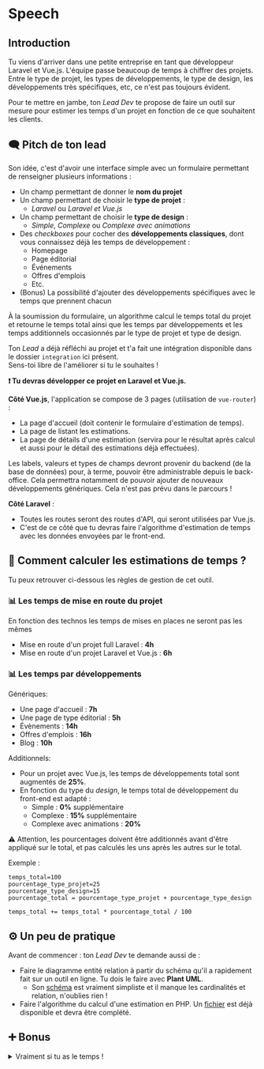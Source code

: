 # Speech

## Introduction

Tu viens d'arriver dans une petite entreprise en tant que développeur Laravel et Vue.js. L'équipe passe beaucoup de temps à chiffrer des projets. 
Entre le type de projet, les types de développements, le type de design, les développements très spécifiques, etc, ce n'est pas toujours évident.

Pour te mettre en jambe, ton *Lead Dev* te propose de faire un outil sur mesure pour estimer les temps d'un projet en fonction de ce que souhaitent les clients.

## 🗨️ Pitch de ton lead

Son idée, c'est d'avoir une interface simple avec un formulaire permettant de renseigner plusieurs informations :
- Un champ permettant de donner le **nom du projet**
- Un champ permettant de choisir le **type de projet** : 
  - *Laravel* ou *Laravel et Vue.js*
- Un champ permettant de choisir le **type de design** : 
  - *Simple*, *Complexe* ou *Complexe avec animations*
- Des *checkboxes* pour cocher des **développements classiques**, dont vous connaissez déjà les temps de développement : 
  - Homepage
  - Page éditorial
  - Événements
  - Offres d'emplois
  - Etc.
- (Bonus) La possibilité d'ajouter des développements spécifiques avec le temps que prennent chacun

À la soumission du formulaire, un algorithme calcul le temps total du projet et retourne le temps total ainsi que les temps par développements et les temps additionnels occasionnés par le type de projet et type de design.

Ton *Lead* a déjà réfléchi au projet et t'a fait une intégration disponible dans le dossier `integration` ici présent.  
Sens-toi libre de l'améliorer si tu le souhaites ! 

**❗ Tu devras développer ce projet en Laravel et Vue.js.**

**Côté Vue.js**, l'application se compose de 3 pages (utilisation de `vue-router`) : 
- La page d'accueil (doit contenir le formulaire d'estimation de temps).
- La page de listant les estimations.
- La page de détails d'une estimation (servira pour le résultat après calcul et aussi pour le détail des estimations déjà effectuées). 

Les labels, valeurs et types de champs devront provenir du backend (de la base de données) pour, à terme, pouvoir être administrable depuis le back-office. Cela permettra notamment de pouvoir ajouter de nouveaux développements génériques. Cela n'est pas prévu dans le parcours !

**Côté Laravel** : 
- Toutes les routes seront des routes d'API, qui seront utilisées par Vue.js.
- C'est de ce côté que tu devras faire l'algorithme d'estimation de temps avec les données envoyées par le front-end.

## 🧮 Comment calculer les estimations de temps ?

Tu peux retrouver ci-dessous les règles de gestion de cet outil.

### 📊 Les temps de mise en route du projet

En fonction des technos les temps de mises en places ne seront pas les mêmes

- Mise en route d'un projet full Laravel : **4h**
- Mise en route d'un projet Laravel et Vue.js : **6h**

### 📊 Les temps par développements

Génériques:
- Une page d'accueil : **7h**
- Une page de type éditorial : **5h**
- Évènements : **14h**
- Offres d'emplois : **16h**
- Blog : **10h**

Additionnels:
- Pour un projet avec Vue.js, les temps de développements total sont augmentés de **25%**.
- En fonction du type du *design*, le temps total de développement du front-end est adapté : 
  - Simple : **0%** supplémentaire
  - Complexe : **15%** supplémentaire
  - Complexe avec animations : **20%**

⚠️ Attention, les pourcentages doivent être additionnés avant d'être appliqué sur le total, et pas calculés les uns après les autres sur le total.

Exemple :
```
temps_total=100
pourcentage_type_projet=25
pourcentage_type_design=15
pourcentage_total = pourcentage_type_projet + pourcentage_type_design

temps_total += temps_total * pourcentage_total / 100
```

## ⚙️ Un peu de pratique 

Avant de commencer : ton *Lead Dev* te demande aussi de :
- Faire le diagramme entité relation à partir du schéma qu'il a rapidement fait sur un outil en ligne. Tu dois le faire avec **Plant UML**.
  - Son [schéma](./diagramme/schema.png) est vraiment simpliste et il manque les cardinalités et relation, n'oublies rien !
- Faire l'algorithme du calcul d'une estimation en PHP. Un [fichier](./algo/index.php) est déjà disponible et devra être complété.

## ➕ Bonus
<details>
  <summary> Vraiment si tu as le temps !</summary>
Tout ne peut pas rentrer dans les critères plus haut, c'est pourquoi, tu dois aussi pouvoir estimer spécifiquement certaines fonctionnalités, en fonction des besoins client. 

Par exemple, ajouter un module météo sur le site. L'application ne pourra pas deviner le temps à passer dessus. Il faut donc ajouter un bouton pour pouvoir ajouter un groupe de champs autant de fois qu'on veut avec les champs suivants :
- Nom, soit le nom du développement
- Temps (ou heures), soit le nombre d'heures à passer dessus
</detail>




